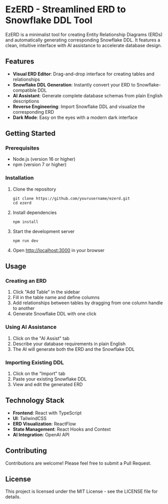 # EzERD - Streamlined ERD to Snowflake DDL Tool

EzERD is a minimalist tool for creating Entity Relationship Diagrams (ERDs) and automatically generating corresponding Snowflake DDL. It features a clean, intuitive interface with AI assistance to accelerate database design.

## Features

- **Visual ERD Editor**: Drag-and-drop interface for creating tables and relationships
- **Snowflake DDL Generation**: Instantly convert your ERD to Snowflake-compatible DDL
- **AI Assistant**: Generate complete database schemas from plain English descriptions
- **Reverse Engineering**: Import Snowflake DDL and visualize the corresponding ERD
- **Dark Mode**: Easy on the eyes with a modern dark interface

## Getting Started

### Prerequisites

- Node.js (version 16 or higher)
- npm (version 7 or higher)

### Installation

1. Clone the repository
   ```
   git clone https://github.com/yourusername/ezerd.git
   cd ezerd
   ```

2. Install dependencies
   ```
   npm install
   ```

3. Start the development server
   ```
   npm run dev
   ```

4. Open [http://localhost:3000](http://localhost:3000) in your browser

## Usage

### Creating an ERD

1. Click "Add Table" in the sidebar
2. Fill in the table name and define columns
3. Add relationships between tables by dragging from one column handle to another
4. Generate Snowflake DDL with one click

### Using AI Assistance

1. Click on the "AI Assist" tab
2. Describe your database requirements in plain English
3. The AI will generate both the ERD and the Snowflake DDL

### Importing Existing DDL

1. Click on the "Import" tab
2. Paste your existing Snowflake DDL
3. View and edit the generated ERD

## Technology Stack

- **Frontend**: React with TypeScript
- **UI**: TailwindCSS
- **ERD Visualization**: ReactFlow
- **State Management**: React Hooks and Context
- **AI Integration**: OpenAI API

## Contributing

Contributions are welcome! Please feel free to submit a Pull Request.

## License

This project is licensed under the MIT License - see the LICENSE file for details. 